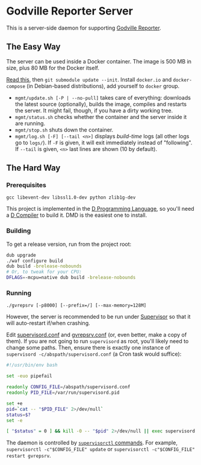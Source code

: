 Godville Reporter Server
========================

This is a server-side daemon for supporting [Godville Reporter][gvrep].

[gvrep]: https://github.com/Godvillers/Reporter


The Easy Way
------------

The server can be used inside a Docker container. The image is 500 MB in size, plus 80 MB for the
Docker itself.

[Read this][mgmt], then `git submodule update --init`. Install `docker.io` and `docker-compose`
(in Debian-based distributions), add yourself to `docker` group.

* `mgmt/update.sh [-P | --no-pull]` takes care of everything: downloads the latest source
  (optionally), builds the image, compiles and restarts the server. It might fail, though, if you
  have a dirty working tree.
* `mgmt/status.sh` checks whether the container and the server inside it are running.
* `mgmt/stop.sh` shuts down the container.
* `mgmt/log.sh [-F] [--tail <n>]` displays *build-time* logs (all other logs go to `logs/`). If `-F`
  is given, it will exit immediately instead of "following". If `--tail` is given, `<n>` last lines
  are shown (10 by default).

[mgmt]: https://github.com/Godvillers/ReporterServerManagement


The Hard Way
------------

### Prerequisites ###

`gcc libevent-dev libssl1.0-dev python zlib1g-dev`

This project is implemented in the [D Programming Language][dlang], so you'll need a
[D Compiler][dmd-download] to build it. DMD is the easiest one to install.


### Building ###

To get a release version, run from the project root:

```sh
dub upgrade
./waf configure build
dub build -brelease-nobounds
# Or, to tweak for your CPU:
DFLAGS=-mcpu=native dub build -brelease-nobounds
```

[dlang]:        https://dlang.org
[dmd-download]: https://dlang.org/download


### Running ###

`./gvrepsrv [-p8000] [--prefix=/] [--max-memory=128M]`

However, the server is recommended to be run under [Supervisor][supervisor] so that it will
auto-restart if/when crashing.

Edit [supervisord.conf][] and [gvrepsrv.conf][] (or, even better, make a copy of them). If you are
not going to run `supervisord` as root, you'll likely need to change some paths. Then, ensure there
is exactly one instance of `supervisord -c/abspath/supervisord.conf` (a Cron task would suffice):

```sh
#!/usr/bin/env bash

set -euo pipefail

readonly CONFIG_FILE=/abspath/supervisord.conf
readonly PID_FILE=/var/run/supervisord.pid

set +e
pid=`cat -- "$PID_FILE" 2>/dev/null`
status=$?
set -e

[ "$status" = 0 ] && kill -0 -- "$pid" 2>/dev/null || exec supervisord -c"$CONFIG_FILE"
```

The daemon is controlled by [`supervisorctl` commands][supervisorctl]. For example,
`supervisorctl -c"$CONFIG_FILE" update` or `supervisorctl -c"$CONFIG_FILE" restart gvrepsrv`.

[supervisor]:       https://supervisord.readthedocs.io/en/latest
[supervisord.conf]: https://github.com/Godvillers/ReporterServer/blob/master/supervisord.conf
[gvrepsrv.conf]:    https://github.com/Godvillers/ReporterServer/blob/master/gvrepsrv.conf
[supervisorctl]:    https://supervisord.readthedocs.io/en/latest/running.html#running-supervisorctl
